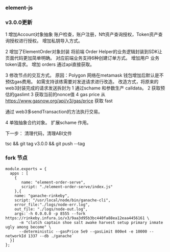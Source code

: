 ### element-js
### v3.0.0更新
1 增加Account对象抽象
 账户检查，账户注册，Nft资产查询授权，Token资产查询授权进行授权。
 增加私钥导入方式。

2 增加了ElementOrder对象封装
将前端 Order Helper的业务逻辑封装到SDK让页面代码更加简单明确。
对应前端业务支持6种创建订单方式。
增加用户 业务token请求。
增加 orders 通过api直接获取。


3 修改节点的交互方式。
原因：Polygon 网络在metamask 钱包增加后默认是不预估gas费用。 如需支持该练需要对发送请求进行改造。
改造方式，将原来的web3封装完成的请求发送拆封为
1 通过schame 和参数生产 calldata。
2 获取预估的gaslimt
3 获取当前的nonce值
4 gas price 从  https://www.gasnow.org/api/v3/gas/price 获取 fast

通过 web3多sendTransaction的方法执行交易。

4 单独抽象合约对象。 扩展schame 作用。


下一步：
清理代码，清理ABI文件

tsc && git tag v3.0.0 && git push --tag
### fork 节点
```
module.exports = {
  apps : [
    {
       name: "element-order-serve",
       script: "./element-order-serve/index.js"
    },{
    name: "ganache-rinkeby",
    script: "/usr/local/node/bin/ganache-cli",
    error_file:"./logs/node-err.log",
    out_file: "./logs/node-out.log",
    args:`-h 0.0.0.0 -p 8555 --fork https://rinkeby.infura.io/v3/9aa3d95b3bc440fa88ea12eaa4456161 \
      -m "clutch captain shoe salt awake harvest setup primary inmate ugly among become" \
      --deterministic --gasPrice 5e9 --gasLimit 800e4 -e 10000 --networkId 1337 --db ./ganache`
  }]
};
```
